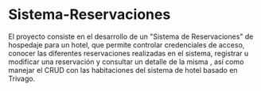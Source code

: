 # Sistema-Reservaciones
El proyecto consiste en el desarrollo de un "Sistema de Reservaciones" de hospedaje para un hotel, que permite controlar credenciales de acceso, 
conocer las diferentes reservaciones realizadas en el sistema, registrar u modificar una reservación y consultar un detalle de la misma , así como manejar el 
CRUD con las habitaciones del sistema de hotel basado en Trivago.

